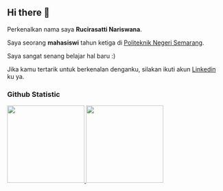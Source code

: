 ## Hi there 👋
 
Perkenalkan nama saya **Rucirasatti Nariswana**.<br>
 
Saya seorang **mahasiswi** tahun ketiga di [Politeknik Negeri Semarang](https://web.polines.ac.id//).<br>
 
Saya sangat senang belajar hal baru :) <br>
 
Jika kamu tertarik untuk berkenalan denganku, silakan ikuti akun [Linkedin](https://www.linkedin.com/in/rucirasatti/) ku ya.
 
### Github Statistic
<p align="left">
<a href="https://github.com/rcirasatti">
  <img height="180em" src="https://github-readme-stats-eight-theta.vercel.app/api?username=rcirasatti&show_icons=true&theme=algolia&include_all_commits=true&count_private=true"/>
  <img height="180em" src="https://github-readme-stats-eight-theta.vercel.app/api/top-langs/?username=rcirasatti&layout=compact&theme=algolia"/>
</a>
</p>
<!--
**rcirasatti/rcirasatti** is a ✨ _special_ ✨ repository because its `README.md` (this file) appears on your GitHub profile.

Here are some ideas to get you started:

- 🔭 I’m currently working on ...
- 🌱 I’m currently learning ...
- 👯 I’m looking to collaborate on ...
- 🤔 I’m looking for help with ...
- 💬 Ask me about ...
- 📫 How to reach me: ...
- 😄 Pronouns: ...
- ⚡ Fun fact: ...
-->
